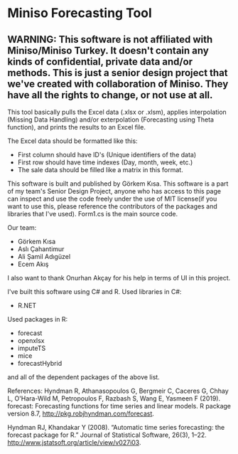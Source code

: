 # Miniso Forecasting Tool

## WARNING: This software is not affiliated with Miniso/Miniso Turkey. It doesn't contain any kinds of confidential, private data and/or methods. This is just a senior design project that we've created with collaboration of Miniso. They have all the rights to change, or not use at all.

This tool basically pulls the Excel data (.xlsx or .xlsm), applies interpolation (Missing Data Handling) and/or exterpolation (Forecasting using Theta function), and prints the results to an Excel file. 

The Excel data should be formatted like this:

- First column should have ID's (Unique identifiers of the data)
- First row should have time indexes (Day, month, week, etc.)
- The sale data should be filled like a matrix in this format.


This software is built and published by Görkem Kısa. This software is a part of my team's Senior Design Project, anyone who has access to this page can inspect and use the code freely under the use of MIT license(if you want to use this, please reference the contributors of the packages and libraries that I've used). Form1.cs is the main source code.

Our team:
- Görkem Kısa
- Aslı Çahantimur
- Ali Şamil Adıgüzel
- Ecem Akış

I also want to thank Onurhan Akçay for his help in terms of UI in this project.

I've built this software using C# and R. Used libraries in C#:

- R.NET

Used packages in R:

- forecast
- openxlsx
- imputeTS
- mice
- forecastHybrid

and all of the dependent packages of the above list.


References:
Hyndman R, Athanasopoulos G, Bergmeir C, Caceres G, Chhay L, O'Hara-Wild M, Petropoulos F, Razbash S, Wang E, Yasmeen F (2019). forecast: Forecasting functions for time series and linear models. R package version 8.7, http://pkg.robjhyndman.com/forecast.

Hyndman RJ, Khandakar Y (2008). “Automatic time series forecasting: the forecast package for R.” Journal of Statistical Software, 26(3), 1–22. http://www.jstatsoft.org/article/view/v027i03.
